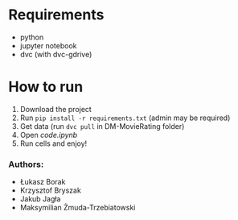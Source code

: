 # Requirements
- python
- jupyter notebook
- dvc (with dvc-gdrive)

# How to run
1. Download the project
2. Run `pip install -r requirements.txt` (admin may be required)
3. Get data (run `dvc pull` in DM-MovieRating folder)
4. Open _code.ipynb_
5. Run cells and enjoy!


### Authors:
- Łukasz Borak
- Krzysztof Bryszak
- Jakub Jagła
- Maksymilian Żmuda-Trzebiatowski
